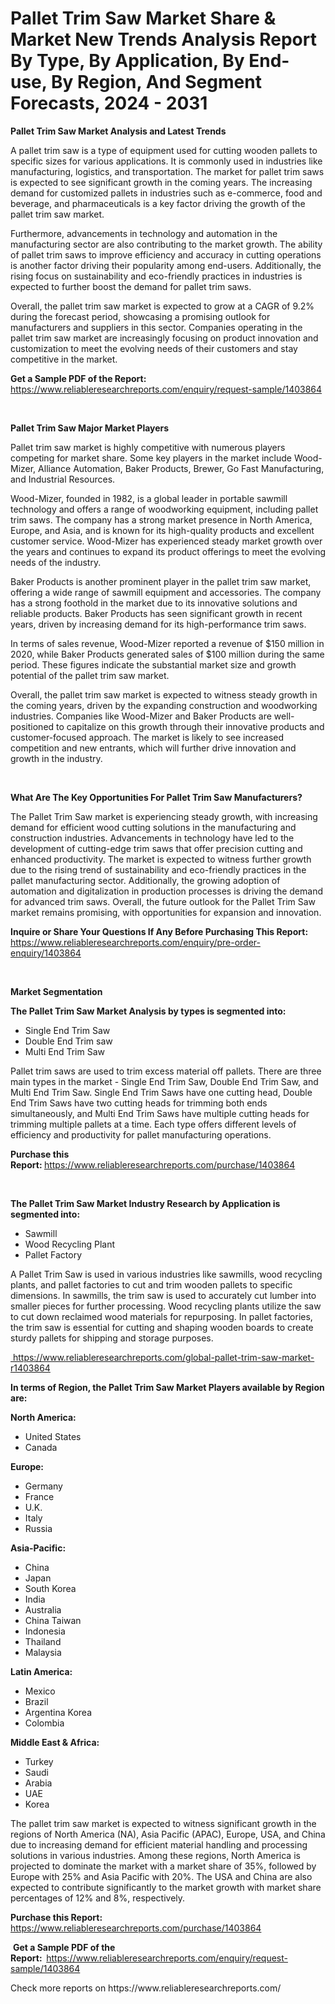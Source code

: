 <p><h1>Pallet Trim Saw Market Share & Market New Trends Analysis Report By Type, By Application, By End-use, By Region, And Segment Forecasts, 2024 - 2031</h1></p><p><strong>Pallet Trim Saw Market Analysis and Latest Trends</strong></p>
<p><p>A pallet trim saw is a type of equipment used for cutting wooden pallets to specific sizes for various applications. It is commonly used in industries like manufacturing, logistics, and transportation. The market for pallet trim saws is expected to see significant growth in the coming years. The increasing demand for customized pallets in industries such as e-commerce, food and beverage, and pharmaceuticals is a key factor driving the growth of the pallet trim saw market.</p><p>Furthermore, advancements in technology and automation in the manufacturing sector are also contributing to the market growth. The ability of pallet trim saws to improve efficiency and accuracy in cutting operations is another factor driving their popularity among end-users. Additionally, the rising focus on sustainability and eco-friendly practices in industries is expected to further boost the demand for pallet trim saws.</p><p>Overall, the pallet trim saw market is expected to grow at a CAGR of 9.2% during the forecast period, showcasing a promising outlook for manufacturers and suppliers in this sector. Companies operating in the pallet trim saw market are increasingly focusing on product innovation and customization to meet the evolving needs of their customers and stay competitive in the market.</p></p>
<p><strong>Get a Sample PDF of the Report:&nbsp;</strong> <a href="https://www.reliableresearchreports.com/enquiry/request-sample/1403864">https://www.reliableresearchreports.com/enquiry/request-sample/1403864</a></p>
<p>&nbsp;</p>
<p><strong>Pallet Trim Saw Major Market Players</strong></p>
<p><p>Pallet trim saw market is highly competitive with numerous players competing for market share. Some key players in the market include Wood-Mizer, Alliance Automation, Baker Products, Brewer, Go Fast Manufacturing, and Industrial Resources. </p><p>Wood-Mizer, founded in 1982, is a global leader in portable sawmill technology and offers a range of woodworking equipment, including pallet trim saws. The company has a strong market presence in North America, Europe, and Asia, and is known for its high-quality products and excellent customer service. Wood-Mizer has experienced steady market growth over the years and continues to expand its product offerings to meet the evolving needs of the industry.</p><p>Baker Products is another prominent player in the pallet trim saw market, offering a wide range of sawmill equipment and accessories. The company has a strong foothold in the market due to its innovative solutions and reliable products. Baker Products has seen significant growth in recent years, driven by increasing demand for its high-performance trim saws.</p><p>In terms of sales revenue, Wood-Mizer reported a revenue of $150 million in 2020, while Baker Products generated sales of $100 million during the same period. These figures indicate the substantial market size and growth potential of the pallet trim saw market.</p><p>Overall, the pallet trim saw market is expected to witness steady growth in the coming years, driven by the expanding construction and woodworking industries. Companies like Wood-Mizer and Baker Products are well-positioned to capitalize on this growth through their innovative products and customer-focused approach. The market is likely to see increased competition and new entrants, which will further drive innovation and growth in the industry.</p></p>
<p>&nbsp;</p>
<p><strong>What Are The Key Opportunities For Pallet Trim Saw Manufacturers?</strong></p>
<p><p>The Pallet Trim Saw market is experiencing steady growth, with increasing demand for efficient wood cutting solutions in the manufacturing and construction industries. Advancements in technology have led to the development of cutting-edge trim saws that offer precision cutting and enhanced productivity. The market is expected to witness further growth due to the rising trend of sustainability and eco-friendly practices in the pallet manufacturing sector. Additionally, the growing adoption of automation and digitalization in production processes is driving the demand for advanced trim saws. Overall, the future outlook for the Pallet Trim Saw market remains promising, with opportunities for expansion and innovation.</p></p>
<p><strong>Inquire or Share Your Questions If Any Before Purchasing This Report:</strong> <a href="https://www.reliableresearchreports.com/enquiry/pre-order-enquiry/1403864">https://www.reliableresearchreports.com/enquiry/pre-order-enquiry/1403864</a></p>
<p>&nbsp;</p>
<p><strong>Market Segmentation</strong></p>
<p><strong>The Pallet Trim Saw Market Analysis by types is segmented into:</strong></p>
<p><ul><li>Single End Trim Saw</li><li>Double End Trim saw</li><li>Multi End Trim Saw</li></ul></p>
<p><p>Pallet trim saws are used to trim excess material off pallets. There are three main types in the market - Single End Trim Saw, Double End Trim Saw, and Multi End Trim Saw. Single End Trim Saws have one cutting head, Double End Trim Saws have two cutting heads for trimming both ends simultaneously, and Multi End Trim Saws have multiple cutting heads for trimming multiple pallets at a time. Each type offers different levels of efficiency and productivity for pallet manufacturing operations.</p></p>
<p><strong>Purchase this Report:&nbsp;</strong><a href="https://www.reliableresearchreports.com/purchase/1403864">https://www.reliableresearchreports.com/purchase/1403864</a></p>
<p>&nbsp;</p>
<p><strong>The Pallet Trim Saw Market Industry Research by Application is segmented into:</strong></p>
<p><ul><li>Sawmill</li><li>Wood Recycling Plant</li><li>Pallet Factory</li></ul></p>
<p><p>A Pallet Trim Saw is used in various industries like sawmills, wood recycling plants, and pallet factories to cut and trim wooden pallets to specific dimensions. In sawmills, the trim saw is used to accurately cut lumber into smaller pieces for further processing. Wood recycling plants utilize the saw to cut down reclaimed wood materials for repurposing. In pallet factories, the trim saw is essential for cutting and shaping wooden boards to create sturdy pallets for shipping and storage purposes.</p></p>
<p><a href="https://www.reliableresearchreports.com/global-pallet-trim-saw-market-r1403864">&nbsp;https://www.reliableresearchreports.com/global-pallet-trim-saw-market-r1403864</a></p>
<p><strong>In terms of Region, the Pallet Trim Saw Market Players available by Region are:</strong></p>
<p>
    <p> <strong> North America: </strong>
        <ul>
            <li>United States</li>
            <li>Canada</li>
        </ul>
        </p> 
    <p> <strong> Europe: </strong>
        <ul>
            <li>Germany</li>
            <li>France</li>
            <li>U.K.</li>
            <li>Italy</li>
            <li>Russia</li>
        </ul>
        </p> 
    <p> <strong> Asia-Pacific: </strong>
        <ul>
            <li>China</li>
            <li>Japan</li>
            <li>South Korea</li>
            <li>India</li>
            <li>Australia</li>
            <li>China Taiwan</li>
            <li>Indonesia</li>
            <li>Thailand</li>
            <li>Malaysia</li>
        </ul>
        </p> 
    <p> <strong> Latin America: </strong>
        <ul>
            <li>Mexico</li>
            <li>Brazil</li>
            <li>Argentina Korea</li>
            <li>Colombia</li>
        </ul>
        </p> 
    <p> <strong> Middle East & Africa: </strong>
        <ul>
            <li>Turkey</li>
            <li>Saudi</li>
            <li>Arabia</li>
            <li>UAE</li>
            <li>Korea</li>
        </ul>
    </p>
    </p>
<p><p>The pallet trim saw market is expected to witness significant growth in the regions of North America (NA), Asia Pacific (APAC), Europe, USA, and China due to increasing demand for efficient material handling and processing solutions in various industries. Among these regions, North America is projected to dominate the market with a market share of 35%, followed by Europe with 25% and Asia Pacific with 20%. The USA and China are also expected to contribute significantly to the market growth with market share percentages of 12% and 8%, respectively.</p></p>
<p><strong>Purchase this Report: </strong><a href="https://www.reliableresearchreports.com/purchase/1403864">https://www.reliableresearchreports.com/purchase/1403864</a></p>
<p>&nbsp;<strong>Get a Sample PDF of the Report:&nbsp;&nbsp;</strong><a href="https://www.reliableresearchreports.com/enquiry/request-sample/1403864">https://www.reliableresearchreports.com/enquiry/request-sample/1403864</a></p>
<p><strong></strong></p>
<p>Check more reports on https://www.reliableresearchreports.com/</p>